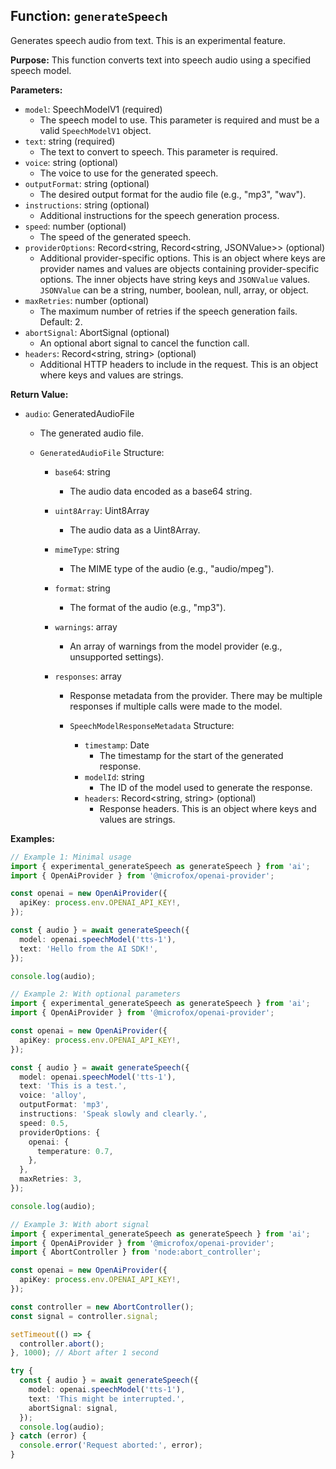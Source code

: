 ## Function: `generateSpeech`

Generates speech audio from text. This is an experimental feature.

**Purpose:**
This function converts text into speech audio using a specified speech model.

**Parameters:**

- `model`: SpeechModelV1 (required)
  - The speech model to use. This parameter is required and must be a valid `SpeechModelV1` object.
- `text`: string (required)
  - The text to convert to speech. This parameter is required.
- `voice`: string (optional)
  - The voice to use for the generated speech.
- `outputFormat`: string (optional)
  - The desired output format for the audio file (e.g., "mp3", "wav").
- `instructions`: string (optional)
  - Additional instructions for the speech generation process.
- `speed`: number (optional)
  - The speed of the generated speech.
- `providerOptions`: Record<string, Record<string, JSONValue>> (optional)
  - Additional provider-specific options. This is an object where keys are provider names and values are objects containing provider-specific options. The inner objects have string keys and `JSONValue` values. `JSONValue` can be a string, number, boolean, null, array, or object.
- `maxRetries`: number (optional)
  - The maximum number of retries if the speech generation fails. Default: 2.
- `abortSignal`: AbortSignal (optional)
  - An optional abort signal to cancel the function call.
- `headers`: Record<string, string> (optional)
  - Additional HTTP headers to include in the request. This is an object where keys and values are strings.

**Return Value:**

- `audio`: GeneratedAudioFile

  - The generated audio file.

  - `GeneratedAudioFile` Structure:

    - `base64`: string
      - The audio data encoded as a base64 string.
    - `uint8Array`: Uint8Array
      - The audio data as a Uint8Array.
    - `mimeType`: string
      - The MIME type of the audio (e.g., "audio/mpeg").
    - `format`: string
      - The format of the audio (e.g., "mp3").
    - `warnings`: array<SpeechWarning>
      - An array of warnings from the model provider (e.g., unsupported settings).
    - `responses`: array<SpeechModelResponseMetadata>

      - Response metadata from the provider. There may be multiple responses if multiple calls were made to the model.

      - `SpeechModelResponseMetadata` Structure:
        - `timestamp`: Date
          - The timestamp for the start of the generated response.
        - `modelId`: string
          - The ID of the model used to generate the response.
        - `headers`: Record<string, string> (optional)
          - Response headers. This is an object where keys and values are strings.

**Examples:**

```typescript
// Example 1: Minimal usage
import { experimental_generateSpeech as generateSpeech } from 'ai';
import { OpenAiProvider } from '@microfox/openai-provider';

const openai = new OpenAiProvider({
  apiKey: process.env.OPENAI_API_KEY!,
});

const { audio } = await generateSpeech({
  model: openai.speechModel('tts-1'),
  text: 'Hello from the AI SDK!',
});

console.log(audio);

// Example 2: With optional parameters
import { experimental_generateSpeech as generateSpeech } from 'ai';
import { OpenAiProvider } from '@microfox/openai-provider';

const openai = new OpenAiProvider({
  apiKey: process.env.OPENAI_API_KEY!,
});

const { audio } = await generateSpeech({
  model: openai.speechModel('tts-1'),
  text: 'This is a test.',
  voice: 'alloy',
  outputFormat: 'mp3',
  instructions: 'Speak slowly and clearly.',
  speed: 0.5,
  providerOptions: {
    openai: {
      temperature: 0.7,
    },
  },
  maxRetries: 3,
});

console.log(audio);

// Example 3: With abort signal
import { experimental_generateSpeech as generateSpeech } from 'ai';
import { OpenAiProvider } from '@microfox/openai-provider';
import { AbortController } from 'node:abort_controller';

const openai = new OpenAiProvider({
  apiKey: process.env.OPENAI_API_KEY!,
});

const controller = new AbortController();
const signal = controller.signal;

setTimeout(() => {
  controller.abort();
}, 1000); // Abort after 1 second

try {
  const { audio } = await generateSpeech({
    model: openai.speechModel('tts-1'),
    text: 'This might be interrupted.',
    abortSignal: signal,
  });
  console.log(audio);
} catch (error) {
  console.error('Request aborted:', error);
}
```
